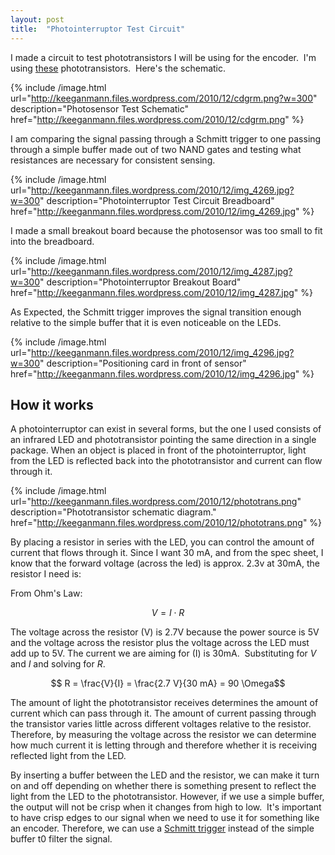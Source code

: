 ```yaml
---
layout: post
title:  "Photointerruptor Test Circuit"
---
```


I made a circuit to test phototransistors I will be using for the encoder.  I'm using <a title="these" href="http://search.digikey.com/scripts/DkSearch/dksus.dll?keywords=425-2050-5-ND" target="_blank">these</a> phototransistors.  Here's the schematic.


{% include /image.html url="http://keeganmann.files.wordpress.com/2010/12/cdgrm.png?w=300" description="Photosensor Test Schematic" href="http://keeganmann.files.wordpress.com/2010/12/cdgrm.png" %}

I am comparing the signal passing through a Schmitt trigger to one passing through a simple buffer made out of two NAND gates and testing what resistances are necessary for consistent sensing.


{% include /image.html url="http://keeganmann.files.wordpress.com/2010/12/img_4269.jpg?w=300" description="Photointerruptor Test Circuit Breadboard" href="http://keeganmann.files.wordpress.com/2010/12/img_4269.jpg" %}

I made a small breakout board because the photosensor was too small to fit into the breadboard.


{% include /image.html url="http://keeganmann.files.wordpress.com/2010/12/img_4287.jpg?w=300" description="Photointerruptor Breakout Board" href="http://keeganmann.files.wordpress.com/2010/12/img_4287.jpg" %}


As Expected, the Schmitt trigger improves the signal transition enough relative to the simple buffer that it is even noticeable on the LEDs.

{% include /image.html url="http://keeganmann.files.wordpress.com/2010/12/img_4296.jpg?w=300" description="Positioning card in front of sensor" href="http://keeganmann.files.wordpress.com/2010/12/img_4296.jpg" %}

<h2>How it works</h2>
A photointerruptor can exist in several forms, but the one I used consists of an infrared LED and phototransistor pointing the same direction in a single package. When an object is placed in front of the photointerruptor, light from the LED is reflected back into the phototransistor and current can flow through it.

{% include /image.html url="http://keeganmann.files.wordpress.com/2010/12/phototrans.png" description="Phototransistor schematic diagram." href="http://keeganmann.files.wordpress.com/2010/12/phototrans.png" %}

By placing a resistor in series with the LED, you can control the amount of current that flows through it. Since I want 30 mA, and from the spec sheet, I know that the forward voltage (across the led) is approx. 2.3v at 30mA, the resistor I need is:

From Ohm's Law:

$$ V=I\cdot R$$

The voltage across the resistor (V) is 2.7V because the power source is 5V and the voltage across the resistor plus the voltage across the LED must add up to 5V. The current we are aiming for (I) is 30mA.  Substituting for <em>V</em> and <em>I</em> and solving for <em>R</em>.

$$ R = \frac{V}{I} = \frac{2.7 V}{30 mA} = 90 \Omega$$

The amount of light the phototransistor receives determines the amount of current which can pass through it. The amount of current passing through the transistor varies little across different voltages relative to the resistor. Therefore, by measuring the voltage across the resistor we can determine how much current it is letting through and therefore whether it is receiving reflected light from the LED.

By inserting a buffer between the LED and the resistor, we can make it turn on and off depending on whether there is something present to reflect the light from the LED to the phototransistor. However, if we use a simple buffer, the output will not be crisp when it changes from high to low.  It's important to have crisp edges to our signal when we need to use it for something like an encoder. Therefore, we can use a <a title="Schmitt Trigger" href="http://en.wikipedia.org/wiki/Schmitt_trigger" target="_blank">Schmitt trigger</a> instead of the simple buffer t0 filter the signal.




<script type="text/javascript"
  src="http://cdn.mathjax.org/mathjax/latest/MathJax.js?config=TeX-AMS-MML_HTMLorMML">
</script>
<script type="text/x-mathjax-config">
  MathJax.Hub.Config({tex2jax: {inlineMath: [['$$',''], ['\\(','\\)']]}});
</script>